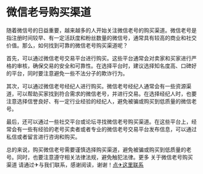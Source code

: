 # 微信老号购买渠道

随着微信号的日益重要，越来越多的人开始关注微信老号的购买渠道。微信老号是指注册时间较早、有一定活跃度和粉丝数量的微信号，通常具有较高的商业和社交价值。那么，如何找到可靠的微信老号购买渠道呢？

首先，可以通过微信老号交易平台进行购买。这些平台通常会对卖家和买家进行严格的审核，确保交易的安全和可靠性。在选择平台时，建议选择知名度高、口碑好的平台，同时要注意避免一些不法分子的欺诈行为。

其次，可以通过微信老号经纪人进行购买。微信老号经纪人通常会有一些资源渠道，可以帮助买家找到符合需求的微信老号，并进行交易。在选择经纪人时，也要注意选择信誉良好、有一定行业经验的经纪人，避免被骗或购买到低质量的微信老号。

最后，还可以通过一些社交平台或论坛寻找微信老号购买渠道。在这些平台上，经常会有一些有经验的老号买卖者或者专业的微信老号交易平台发布信息，可以通过私信或者留言进行咨询和购买。

总的来说，购买微信老号需要谨慎选择购买渠道，避免被骗或购买到低质量的老号。同时，也要注意遵守相关法律法规，避免触犯法律。更多 关于微信老号购买渠道 请通过✈与我们联系，感谢阅读，谢谢！[点✈这里联系](https://www.k02.cc)